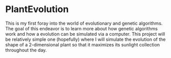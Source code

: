 # PlantEvolution

This is my first foray into the world of evolutionary and genetic algorithms. The goal of this endeavor is to learn more about how genetic algorithms work and how a evolution can be simulated via a computer. This project will be relatively simple one (hopefully) where I will simulate the evolution of the shape of a 2-dimensional plant so that it maximizes its sunlight collection throughout the day. 